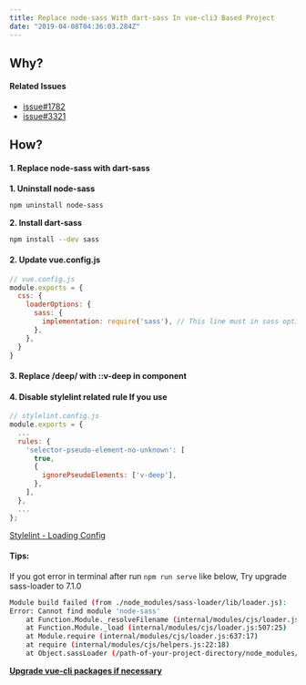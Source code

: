 ```yaml
---
title: Replace node-sass With dart-sass In vue-cli3 Based Project
date: "2019-04-08T04:36:03.284Z"
---
```


## Why?
#### Related Issues
  * [issue#1782](https://github.com/vuejs/vue-cli/issues/1782)
  * [issue#3321](https://github.com/vuejs/vue-cli/pull/3321)

## How?
#### 1. Replace node-sass with dart-sass
  **1. Uninstall node-sass**

```bash
npm uninstall node-sass
```
  **2. Install dart-sass**

```bash
npm install --dev sass
```

#### 2. Update vue.config.js

```javascript
// vue.config.js
module.exports = {
  css: {
    loaderOptions: {
      sass: {
        implementation: require('sass'), // This line must in sass option
      },
    },
  }
}
```

#### 3. Replace /deep/ with ::v-deep in component

#### 4. Disable stylelint related rule If you use
```javascript
// stylelint.config.js
module.exports = {
  ...
  rules: {
    'selector-pseudo-element-no-unknown': [
      true,
      {
        ignorePseudoElements: ['v-deep'],
      },
    ],
  },
  ...
};
```

[Stylelint - Loading Config]((https://github.com/stylelint/stylelint/blob/master/docs/user-guide/configuration.md#loading-the-configuration-object))

#### Tips:
If you got error in terminal after run `npm run serve` like below, 
Try upgrade sass-loader to 7.1.0

```bash
Module build failed (from ./node_modules/sass-loader/lib/loader.js):
Error: Cannot find module 'node-sass'
    at Function.Module._resolveFilename (internal/modules/cjs/loader.js:581:15)
    at Function.Module._load (internal/modules/cjs/loader.js:507:25)
    at Module.require (internal/modules/cjs/loader.js:637:17)
    at require (internal/modules/cjs/helpers.js:22:18)
    at Object.sassLoader (/path-of-your-project-directory/node_modules/sass-loader/lib/loader.js:24:22)
```

**[Upgrade vue-cli packages if necessary](https://github.com/vuejs/vue-cli/issues/3399#issuecomment-466319019)**

